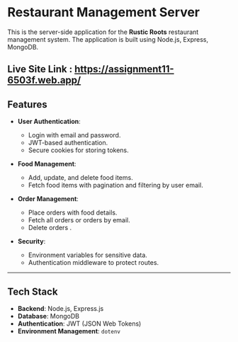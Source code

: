 # Restaurant Management Server

This is the server-side application for the **Rustic Roots** restaurant management system. The application is built using Node.js, Express, MongoDB.

## Live Site Link : https://assignment11-6503f.web.app/

## Features

- **User Authentication**:
  - Login with email and password.
  - JWT-based authentication.
  - Secure cookies for storing tokens.

- **Food Management**:
  - Add, update, and delete food items.
  - Fetch food items with pagination and filtering by user email.

- **Order Management**:
  - Place orders with food details.
  - Fetch all orders or orders by email.
  - Delete orders .

- **Security**:
  - Environment variables for sensitive data.
  - Authentication middleware to protect routes.

---

## Tech Stack

- **Backend**: Node.js, Express.js
- **Database**: MongoDB
- **Authentication**: JWT (JSON Web Tokens)
- **Environment Management**: `dotenv`


